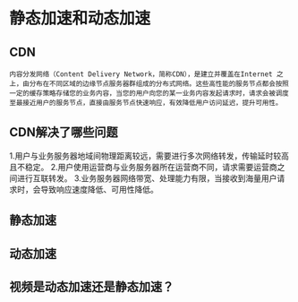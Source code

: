 # 静态加速和动态加速

## CDN
    内容分发网络（Content Delivery Network，简称CDN），是建立并覆盖在Internet 之上，由分布在不同区域的边缘节点服务器群组成的分布式网络。这些高性能的服务节点都会按照一定的缓存策略存储您的业务内容，当您的用户向您的某一业务内容发起请求时，请求会被调度至最接近用户的服务节点，直接由服务节点快速响应，有效降低用户访问延迟，提升可用性。

## CDN解决了哪些问题
1.用户与业务服务器地域间物理距离较远，需要进行多次网络转发，传输延时较高且不稳定。
2.用户使用运营商与业务服务器所在运营商不同，请求需要运营商之间进行互联转发。
3.业务服务器网络带宽、处理能力有限，当接收到海量用户请求时，会导致响应速度降低、可用性降低。

## 静态加速


## 动态加速


## 视频是动态加速还是静态加速？